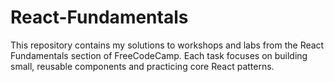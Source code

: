 # React-Fundamentals
This repository contains my solutions to workshops and labs from the React Fundamentals section of FreeCodeCamp. Each task focuses on building small, reusable components and practicing core React patterns.
